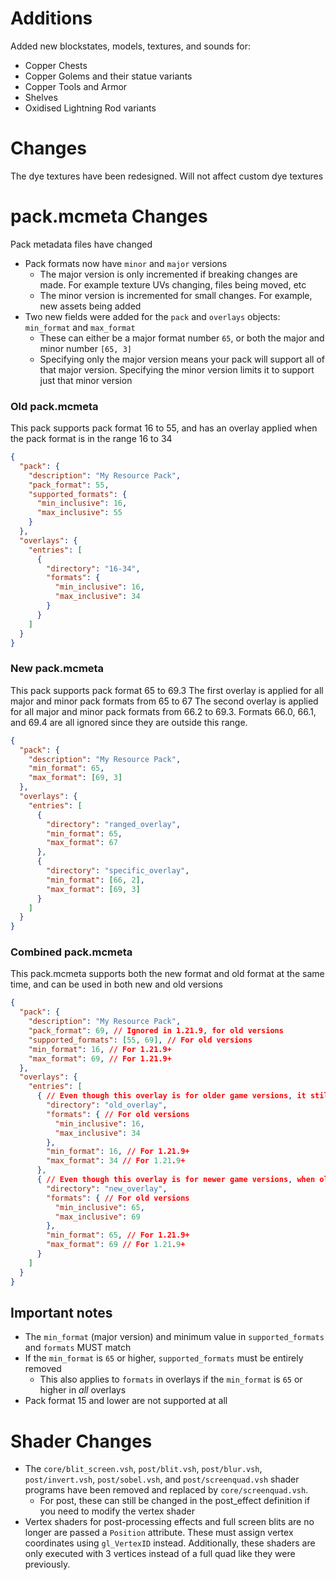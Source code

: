 # Additions
Added new blockstates, models, textures, and sounds for:
- Copper Chests
- Copper Golems and their statue variants
- Copper Tools and Armor
- Shelves
- Oxidised Lightning Rod variants

# Changes
The dye textures have been redesigned. Will not affect custom dye textures

# pack.mcmeta Changes
Pack metadata files have changed
- Pack formats now have `minor` and `major` versions
  - The major version is only incremented if breaking changes are made. For example texture UVs changing, files being moved, etc
  - The minor version is incremented for small changes. For example, new assets being added
- Two new fields were added for the `pack` and `overlays` objects: `min_format` and `max_format`
  - These can either be a major format number `65`, or both the major and minor number `[65, 3]`
  - Specifying only the major version means your pack will support all of that major version. Specifying the minor version limits it to support just that minor version

### Old pack.mcmeta
This pack supports pack format 16 to 55, and has an overlay applied when the pack format is in the range 16 to 34
```json
{
  "pack": {
    "description": "My Resource Pack",
    "pack_format": 55,
    "supported_formats": {
      "min_inclusive": 16,
      "max_inclusive": 55
    }
  },
  "overlays": {
    "entries": [
      {
        "directory": "16-34",
        "formats": {
          "min_inclusive": 16,
          "max_inclusive": 34
        }
      }
    ]
  }
}
```

### New pack.mcmeta
This pack supports pack format 65 to 69.3
The first overlay is applied for all major and minor pack formats from 65 to 67
The second overlay is applied for all major and minor pack formats from 66.2 to 69.3. Formats 66.0, 66.1, and 69.4 are all ignored since they are outside this range.
```json
{
  "pack": {
    "description": "My Resource Pack",
    "min_format": 65,
    "max_format": [69, 3]
  },
  "overlays": {
    "entries": [
      {
        "directory": "ranged_overlay",
        "min_format": 65,
        "max_format": 67
      },
      {
        "directory": "specific_overlay",
        "min_format": [66, 2],
        "max_format": [69, 3]
      }
    ]
  }
}
```

### Combined pack.mcmeta
This pack.mcmeta supports both the new format and old format at the same time, and can be used in both new and old versions
```json
{
  "pack": {
    "description": "My Resource Pack",
    "pack_format": 69, // Ignored in 1.21.9, for old versions
    "supported_formats": [55, 69], // For old versions
    "min_format": 16, // For 1.21.9+
    "max_format": 69, // For 1.21.9+
  },
  "overlays": {
    "entries": [
      { // Even though this overlay is for older game versions, it still needs the new formatting
        "directory": "old_overlay",
        "formats": { // For old versions
          "min_inclusive": 16,
          "max_inclusive": 34
        },
        "min_format": 16, // For 1.21.9+
        "max_format": 34 // For 1.21.9+
      },
      { // Even though this overlay is for newer game versions, when old overlays are present, all overlays must provide the old formatting
        "directory": "new_overlay",
        "formats": { // For old versions
          "min_inclusive": 65,
          "max_inclusive": 69
        },
        "min_format": 65, // For 1.21.9+
        "max_format": 69 // For 1.21.9+
      }
    ]
  }
}
```

## Important notes
- The `min_format` (major version) and minimum value in `supported_formats` and `formats` MUST match
- If the `min_format` is `65` or higher, `supported_formats` must be entirely removed
   - This also applies to `formats` in overlays if the `min_format` is `65` or higher in _all_ overlays
- Pack format 15 and lower are not supported at all

# Shader Changes
- The `core/blit_screen.vsh`, `post/blit.vsh`, `post/blur.vsh`, `post/invert.vsh`, `post/sobel.vsh`, and `post/screenquad.vsh` shader programs have been removed and replaced by `core/screenquad.vsh`.
   - For post, these can still be changed in the post_effect definition if you need to modify the vertex shader
 - Vertex shaders for post-processing effects and full screen blits are no longer are passed a `Position` attribute. These must assign vertex coordinates using `gl_VertexID` instead.
   Additionally, these shaders are only executed with 3 vertices instead of a full quad like they were previously. 
